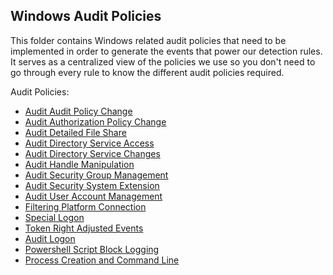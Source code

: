 ## Windows Audit Policies

This folder contains Windows related audit policies that need to be implemented in order to generate the events that power our detection rules. It serves as a centralized view of the policies we use so you don't need to go through every rule to know the different audit policies required.

Audit Policies:

* [Audit Audit Policy Change](active_directory_audit_audit_policy_change.md)
* [Audit Authorization Policy Change](active_directory_audit_authorization_policy_change.md)
* [Audit Detailed File Share](active_directory_audit_detailed_file_share.md)
* [Audit Directory Service Access](active_directory_audit_directory_service_access.md)
* [Audit Directory Service Changes](active_directory_audit_directory_service_changes.md)
* [Audit Handle Manipulation](active_directory_audit_handle_manipulation.md)
* [Audit Security Group Management](active_directory_audit_security_group_management.md)
* [Audit Security System Extension](active_directory_audit_security_system_extension.md)
* [Audit User Account Management](active_directory_audit_user_account_management.md)
* [Filtering Platform Connection](active_directory_filtering_platform_connection.md)
* [Special Logon](active_directory_special_logon.md)
* [Token Right Adjusted Events](active_directory_token_right_adjusted_events.md)
* [Audit Logon](active_directory_audit_logon.md)
* [Powershell Script Block Logging](powershell_script_block_logging.md)
* [Process Creation and Command Line](process_creation_and_command_line.md)